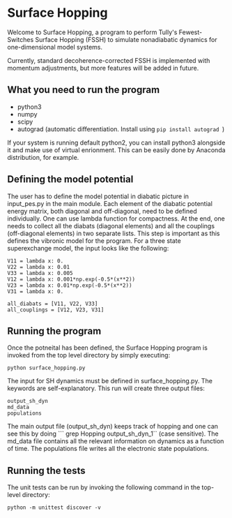 # Surface Hopping

Welcome to Surface Hopping, a program to perform Tully's Fewest-Switches Surface Hopping (FSSH) to simulate nonadiabatic dynamics for one-dimensional model systems. 

Currently, standard decoherence-corrected FSSH is implemented with momentum adjustments, but more features will be added in future.

## What you need to run the program

- python3
- numpy
- scipy
- autograd (automatic differentiation. Install using ```pip install autograd ```)

If your system is running default python2, you can install python3 alongside it and make use of virtual enrionment. This can be easily done by Anaconda distribution, for example. 

## Defining the model potential

The user has to define the model potential in diabatic picture in input_pes.py in the main module. Each element of the diabatic potential energy matrix, both diagonal and off-diagonal, need to be defined individually. One can use lambda function for compactness. At the end, one needs to collect all the diabats (diagonal elements) and all the couplings (off-diagonal elements) in two separate lists. This step is important as this defines the vibronic model for the program. For a three state superexchange model, the input looks like the following:

```
V11 = lambda x: 0.
V22 = lambda x: 0.01
V33 = lambda x: 0.005
V12 = lambda x: 0.001*np.exp(-0.5*(x**2))
V23 = lambda x: 0.01*np.exp(-0.5*(x**2))
V31 = lambda x: 0.

all_diabats = [V11, V22, V33]
all_couplings = [V12, V23, V31]
```

## Running the program

Once the potneital has been defined, the Surface Hopping program is invoked from the top level directory by simply executing:

```
python surface_hopping.py
```

The input for SH dynamics must be defined in surface_hopping.py. The keywords are self-explanatory. This run will create three output files:

```
output_sh_dyn
md_data
populations
```

The main output file (output_sh_dyn) keeps track of hopping and one can see this by doing ``` grep Hopping output_sh_dyn_1`` (case sensitive). The md_data file contains all the relevant information on dynamics as a function of time. The populations file writes all the electronic state populations.


## Running the tests

The unit tests can be run by invoking the following command in the top-level directory:

```
python -m unittest discover -v
```


